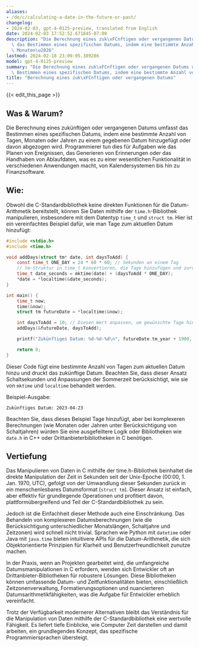 ```yaml
---
aliases:
- /de/c/calculating-a-date-in-the-future-or-past/
changelog:
- 2024-02-03, gpt-4-0125-preview, translated from English
date: 2024-02-03 17:52:52.671845-07:00
description: "Die Berechnung eines zuk\xFCnftigen oder vergangenen Datums umfasst\
  \ das Bestimmen eines spezifischen Datums, indem eine bestimmte Anzahl von Tagen,\
  \ Monaten\u2026"
lastmod: 2024-02-18 23:09:05.389286
model: gpt-4-0125-preview
summary: "Die Berechnung eines zuk\xFCnftigen oder vergangenen Datums umfasst das\
  \ Bestimmen eines spezifischen Datums, indem eine bestimmte Anzahl von Tagen, Monaten\u2026"
title: "Berechnung eines zuk\xFCnftigen oder vergangenen Datums"
---
```


{{< edit_this_page >}}

## Was & Warum?
Die Berechnung eines zukünftigen oder vergangenen Datums umfasst das Bestimmen eines spezifischen Datums, indem eine bestimmte Anzahl von Tagen, Monaten oder Jahren zu einem gegebenen Datum hinzugefügt oder davon abgezogen wird. Programmierer tun dies für Aufgaben wie das Planen von Ereignissen, das Generieren von Erinnerungen oder das Handhaben von Ablaufdaten, was es zu einer wesentlichen Funktionalität in verschiedenen Anwendungen macht, von Kalendersystemen bis hin zu Finanzsoftware.

## Wie:
Obwohl die C-Standardbibliothek keine direkten Funktionen für die Datum-Arithmetik bereitstellt, können Sie Daten mithilfe der `time.h`-Bibliothek manipulieren, insbesondere mit dem Datentyp `time_t` und `struct tm`. Hier ist ein vereinfachtes Beispiel dafür, wie man Tage zum aktuellen Datum hinzufügt:

```c
#include <stdio.h>
#include <time.h>

void addDays(struct tm* date, int daysToAdd) {
    const time_t ONE_DAY = 24 * 60 * 60; // Sekunden an einem Tag
    // tm-Struktur in time_t konvertieren, die Tage hinzufügen und zurück konvertieren
    time_t date_seconds = mktime(date) + (daysToAdd * ONE_DAY);
    *date = *localtime(&date_seconds);
}

int main() {
    time_t now;
    time(&now);
    struct tm futureDate = *localtime(&now);

    int daysToAdd = 10; // Diesen Wert anpassen, um gewünschte Tage hinzuzufügen
    addDays(&futureDate, daysToAdd);

    printf("Zukünftiges Datum: %d-%d-%d\n", futureDate.tm_year + 1900, futureDate.tm_mon + 1, futureDate.tm_mday);

    return 0;
}
```

Dieser Code fügt eine bestimmte Anzahl von Tagen zum aktuellen Datum hinzu und druckt das zukünftige Datum. Beachten Sie, dass dieser Ansatz Schaltsekunden und Anpassungen der Sommerzeit berücksichtigt, wie sie von `mktime` und `localtime` behandelt werden.

Beispiel-Ausgabe:

```
Zukünftiges Datum: 2023-04-23
```

Beachten Sie, dass dieses Beispiel Tage hinzufügt, aber bei komplexeren Berechnungen (wie Monaten oder Jahren unter Berücksichtigung von Schaltjahren) würden Sie eine ausgefeiltere Logik oder Bibliotheken wie `date.h` in C++ oder Drittanbieterbibliotheken in C benötigen.

## Vertiefung
Das Manipulieren von Daten in C mithilfe der time.h-Bibliothek beinhaltet die direkte Manipulation der Zeit in Sekunden seit der Unix-Epoche (00:00, 1. Jan. 1970, UTC), gefolgt von der Umwandlung dieser Sekunden zurück in ein menschenlesbares Datumsformat (`struct tm`). Dieser Ansatz ist einfach, aber effektiv für grundlegende Operationen und profitiert davon, plattformübergreifend und Teil der C-Standardbibliothek zu sein.

Jedoch ist die Einfachheit dieser Methode auch eine Einschränkung. Das Behandeln von komplexeren Datumsberechnungen (wie die Berücksichtigung unterschiedlicher Monatslängen, Schaltjahre und Zeitzonen) wird schnell nicht trivial. Sprachen wie Python mit `datetime` oder Java mit `java.time` bieten intuitivere APIs für die Datum-Arithmetik, die sich Objektorientierte Prinzipien für Klarheit und Benutzerfreundlichkeit zunutze machen.

In der Praxis, wenn an Projekten gearbeitet wird, die umfangreiche Datumsmanipulationen in C erfordern, wenden sich Entwickler oft an Drittanbieter-Bibliotheken für robustere Lösungen. Diese Bibliotheken können umfassende Datum- und Zeitfunktionalitäten bieten, einschließlich Zeitzonenverwaltung, Formatierungsoptionen und nuancierteren Datumsarithmetikfähigkeiten, was die Aufgabe für Entwickler erheblich vereinfacht.

Trotz der Verfügbarkeit modernerer Alternativen bleibt das Verständnis für die Manipulation von Daten mithilfe der C-Standardbibliothek eine wertvolle Fähigkeit. Es liefert tiefe Einblicke, wie Computer Zeit darstellen und damit arbeiten, ein grundlegendes Konzept, das spezifische Programmiersprachen übersteigt.
